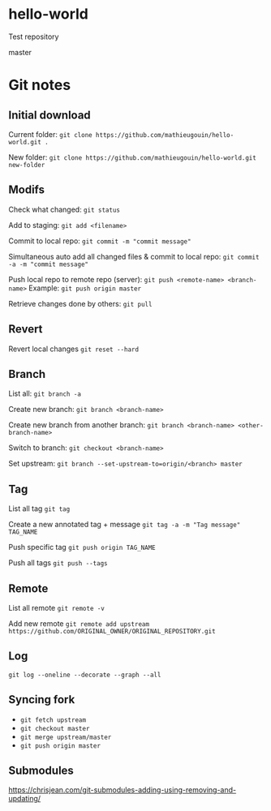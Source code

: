# hello-world
Test repository

master

# Git notes

## Initial download
Current folder:
`git clone https://github.com/mathieugouin/hello-world.git .`

New folder:
`git clone https://github.com/mathieugouin/hello-world.git new-folder`

## Modifs
Check what changed:
`git status`

Add to staging:
`git add <filename>`

Commit to local repo:
`git commit -m "commit message"`

Simultaneous auto add all changed files & commit to local repo:
`git commit -a -m "commit message"`

Push local repo to remote repo (server):
`git push <remote-name> <branch-name>`  Example: `git push origin master`

Retrieve changes done by others:
`git pull`

## Revert
Revert local changes
`git reset --hard`

## Branch
List all:
`git branch -a`

Create new branch:
`git branch <branch-name>`

Create new branch from another branch:
`git branch <branch-name> <other-branch-name>`

Switch to branch:
`git checkout <branch-name>`

Set upstream:
`git branch --set-upstream-to=origin/<branch> master`

## Tag
List all tag
`git tag`

Create a new annotated tag + message
`git tag -a -m "Tag message" TAG_NAME`

Push specific tag
`git push origin TAG_NAME`

Push all tags
`git push --tags`

## Remote

List all remote
`git remote -v`

Add new remote
`git remote add upstream https://github.com/ORIGINAL_OWNER/ORIGINAL_REPOSITORY.git`

## Log
`git log --oneline --decorate --graph --all`

## Syncing fork
* `git fetch upstream`
* `git checkout master`
* `git merge upstream/master`
* `git push origin master`

## Submodules

https://chrisjean.com/git-submodules-adding-using-removing-and-updating/

